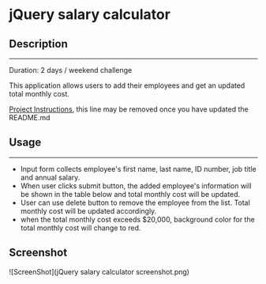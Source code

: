 # jQuery salary calculator

## Description

---

Duration: 2 days / weekend challenge

This application allows users to add their employees and get an updated total monthly cost.

[Project Instructions](./INSTRUCTIONS.md), this line may be removed once you have updated the README.md

## Usage

---

- Input form collects employee's first name, last name, ID number, job title and annual salary.
- When user clicks submit button, the added employee's information will be shown in the table below and total monthly cost will be updated.
- User can use delete button to remove the employee from the list. Total monthly cost will be updated accordingly.
- when the total monthly cost exceeds \$20,000, background color for the total monthly cost will change to red.

## Screenshot

![ScreenShot](jQuery salary calculator screenshot.png)
